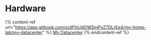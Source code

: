# Hardware



{% content-ref url="https://app.gitbook.com/s/dFfsUdOW5mPvZ7DLrEe4/my-home-lab/my-datacenter" %}
[My Datacenter](https://app.gitbook.com/s/dFfsUdOW5mPvZ7DLrEe4/my-home-lab/my-datacenter)
{% endcontent-ref %}

